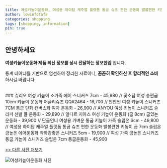 ```yaml
---
title: 여성키높이운동화, 여성용 하이탑 캐주얼 플랫폼 통굽 슈즈 편한 운동화 발볼편한 키높이 굽 7cm 슬립온 굽높은 에어운동화 착화감좋은 스니커즈 5cm
author: lowinfofafa
categories: shopping
tags: [shopping, information]
pin: true
---
```


## 안녕하세요

**여성키높이운동화 제품 최신 정보를 상시 전달하는 정보한입** 입니다.

통계 데이터를 기반으로 엄선하여 정리한 자료이니, **꼼꼼히 확인하신 후 합리적인 소비**하시길 바랍니다.

<br >
### 슈리오 여성 키높이 소가죽 에어 스니커즈 7cm - 45,980 // 꽃소담 여성 송편굽 10cm 키높이 운동화 어글리슈즈 QQA2464 - 18,700 // 안안씬 여성 키높이 스니커즈 7CM 통굽 단화 캔버스화 여자 운동화 - 26,900 // ANYOU 여성 키높이 스니커즈 슬리퍼 신발 뮬 운동화 - 29,890 // 엘다르 지아스 여성 키높이 운동화 (굽 8cm) 굽있는운동화 - 39,900 // 단골언니 여성용 가벼운 통굽 키높이 가죽 슬립온 6cm - 49,800 // 여성용 하이탑 캐주얼 플랫폼 통굽 슈즈 편한 운동화 발볼편한 키높이 굽 7cm 슬립온 굽높은 에어운동화 착화감좋은 스니커즈 5cm - 19,900 // 여성 가죽 굽높은 스니커즈 통굽 키높이 스니커즈 슬립온 7cm 통굽운동화 - 45,900

[>> 다른 사진 더보기](https://chengsprint.mycafe24.com/2023%eb%85%84-10%ec%9b%94-%ec%97%ac%ec%84%b1%ed%82%a4%eb%86%92%ec%9d%b4%ec%9a%b4%eb%8f%99%ed%99%94-%ec%97%ac%ec%84%b1%ed%82%a4%eb%86%92%ec%9d%b4%ec%9a%b4%eb%8f%99%ed%99%94-8cm-%eb%b8%94%eb%9e%99/)

![여성키높이운동화 사진](https://thumbnail7.coupangcdn.com/thumbnails/remote/230x230ex/image/vendor_inventory/47c7/3b6ef5c888473162e195554db99fcd5d14d7af6f82d76bdf05b7844c2adb.jpg)
                                